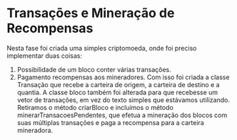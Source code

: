 # Transações e Mineração de Recompensas
Nesta fase foi criada uma simples criptomoeda, onde foi preciso implementar duas coisas:
1) Possibilidade de um bloco conter várias transações.
2) Pagamento recompensas aos mineradores.
Com isso foi criada a classe Transação que recebe a carteira de origem, a carteira de destino e a quantia. A classe bloco também foi alterada para que recebesse um vetor de transações, em vez do texto simples que estávamos utilizando. Retiramos o método criarBloco e incluímos o método minerarTransacoesPendentes, que efetua a mineração dos blocos com suas múltiplas transações e paga a recompensa para a carteira mineradora.